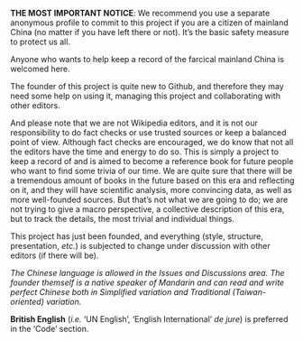 **THE MOST IMPORTANT NOTICE**: We recommend you use a separate anonymous profile to commit to this project if you are a citizen of mainland China (no matter if you have left there or not). It’s the basic safety measure to protect us all.

Anyone who wants to help keep a record of the farcical mainland China is welcomed here.

The founder of this project is quite new to Github, and therefore they may need some help on using it, managing this project and collaborating with other editors.

And please note that we are not Wikipedia editors, and it is not our responsibility to do fact checks or use trusted sources or keep a balanced point of view. Although fact checks are encouraged, we do know that not all the editors have the time and energy to do so. This is simply a project to keep a record of and is aimed to become a reference book for future people who want to find some trivia of our time. We are quite sure that there will be a tremendous amount of books in the future based on this era and reflecting on it, and they will have scientific analysis, more convincing data, as well as more well-founded sources. But that’s not what we are going to do; we are not trying to give a macro perspective, a collective description of this era, but to track the details, the most trivial and individual things.

This project has just been founded, and everything (style, structure, presentation, *etc.*) is subjected to change under discussion with other editors (if there will be).

*The Chinese language is allowed in the Issues and Discussions area. The founder themself is a native speaker of Mandarin and can read and write perfect Chinese both in Simplified variation and Traditional (Taiwan-oriented) variation.*

**British English** (*i.e.*  ‘UN English’, ‘English International’ *de jure*) is preferred in the ‘Code’ section.
